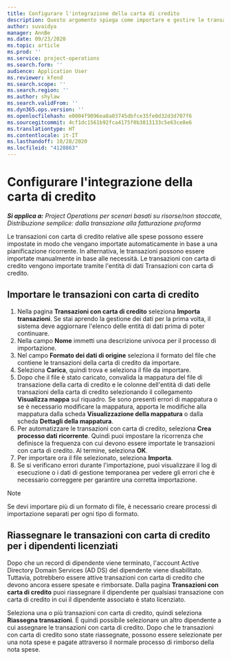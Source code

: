 ```yaml
---
title: Configurare l'integrazione della carta di credito
description: Questo argomento spiega come importare e gestire le transazioni con carta di credito relative alle spese.
author: suvaidya
manager: AnnBe
ms.date: 09/23/2020
ms.topic: article
ms.prod: ''
ms.service: project-operations
ms.search.form: ''
audience: Application User
ms.reviewer: kfend
ms.search.scope: ''
ms.search.region: ''
ms.author: shylaw
ms.search.validFrom: ''
ms.dyn365.ops.version: ''
ms.openlocfilehash: e0004f9096ea8a03745dbfce35fe0d32d3d707f6
ms.sourcegitcommit: 4cf1dc1561b92fca4175f0b3813133c5e63ce8e6
ms.translationtype: HT
ms.contentlocale: it-IT
ms.lasthandoff: 10/28/2020
ms.locfileid: "4120863"
---
```

# <a name="set-up-credit-card-integration"></a>Configurare l'integrazione della carta di credito

_**Si applica a:** Project Operations per scenari basati su risorse/non stoccate, Distribuzione semplice: dalla transazione alla fatturazione proforma_

Le transazioni con carta di credito relative alle spese possono essere impostate in modo che vengano importate automaticamente in base a una pianificazione ricorrente. In alternativa, le transazioni possono essere importate manualmente in base alle necessità. Le transazioni con carta di credito vengono importate tramite l'entità di dati Transazioni con carta di credito.

## <a name="import-credit-card-transactions"></a>Importare le transazioni con carta di credito

1. Nella pagina **Transazioni con carta di credito** seleziona **Importa transazioni**. Se stai aprendo la gestione dei dati per la prima volta, il sistema deve aggiornare l'elenco delle entità di dati prima di poter continuare.
2. Nella campo **Nome** immetti una descrizione univoca per il processo di importazione.
3. Nel campo **Formato dei dati di origine** seleziona il formato del file che contiene le transazioni della carta di credito da importare.
4. Seleziona **Carica**, quindi trova e seleziona il file da importare.
5. Dopo che il file è stato caricato, convalida la mappatura del file di transazione della carta di credito e le colonne dell'entità di dati delle transazioni della carta di credito selezionando il collegamento **Visualizza mappa** sul riquadro. Se sono presenti errori di mappatura o se è necessario modificare la mappatura, apporta le modifiche alla mappatura dalla scheda **Visualizzazione della mappatura** o dalla scheda **Dettagli della mappatura**.
6. Per automatizzare le transazioni con carta di credito, seleziona **Crea processo dati ricorrente**. Quindi puoi impostare la ricorrenza che definisce la frequenza con cui devono essere importate le transazioni con carta di credito. Al termine, seleziona **OK**.
7. Per importare ora il file selezionato, seleziona **Importa**.
8. Se si verificano errori durante l'importazione, puoi visualizzare il log di esecuzione o i dati di gestione temporanea per vedere gli errori che è necessario correggere per garantire una corretta importazione.

> [!NOTE]
> Se devi importare più di un formato di file, è necessario creare processi di importazione separati per ogni tipo di formato.

## <a name="reassign-the-credit-card-transactions-for-terminated-employees"></a>Riassegnare le transazioni con carta di credito per i dipendenti licenziati

Dopo che un record di dipendente viene terminato, l'account Active Directory Domain Services (AD DS) del dipendente viene disabilitato. Tuttavia, potrebbero essere attive transazioni con carta di credito che devono ancora essere spesate e rimborsate. Dalla pagina **Transazioni con carta di credito** puoi riassegnare il dipendente per qualsiasi transazione con carta di credito in cui il dipendente associato è stato licenziato.

Seleziona una o più transazioni con carta di credito, quindi seleziona **Riassegna transazioni**. È quindi possibile selezionare un altro dipendente a cui assegnare le transazioni con carta di credito. Dopo che le transazioni con carta di credito sono state riassegnate, possono essere selezionate per una nota spese e pagate attraverso il normale processo di rimborso della nota spese.
